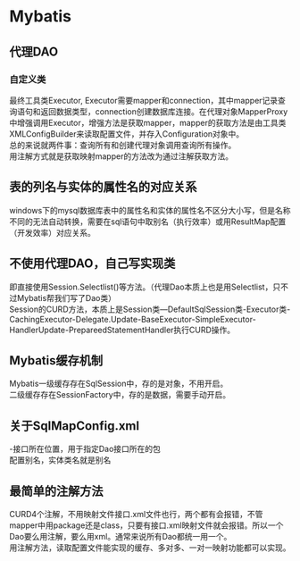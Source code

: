 # Mybatis
## 代理DAO
### 自定义类
最终工具类Executor, Executor需要mapper和connection，其中mapper记录查询语句和返回数据类型，connection创建数据库连接。在代理对象MapperProxy中增强调用Executor，增强方法是获取mapper，mapper的获取方法是由工具类XMLConfigBuilder来读取配置文件，并存入Configuration对象中。  
总的来说就两件事：查询所有和创建代理对象调用查询所有操作。  
用注解方式就是获取映射mapper的方法改为通过注解获取方法。  
## 表的列名与实体的属性名的对应关系
windows下的mysql数据库表中的属性名和实体的属性名不区分大小写，但是名称不同的无法自动转换，需要在sql语句中取别名（执行效率）或用ResultMap配置（开发效率）对应关系。  
## 不使用代理DAO，自己写实现类
即直接使用Session.Selectlist()等方法。（代理Dao本质上也是用Selectlist，只不过Mybatis帮我们写了Dao类）  
Session的CURD方法，本质上是Session类—DefaultSqlSession类-Executor类-CachingExecutor-Delegate.Update-BaseExecutor-SimpleExecutor-HandlerUpdate-PrepareedStatementHandler执行CURD操作。   
## Mybatis缓存机制
Mybatis一级缓存存在SqlSession中，存的是对象，不用开启。  
二级缓存存在SessionFactory中，存的是数据，需要手动开启。  
## 关于SqlMapConfig.xml
<Mappers>-<packages>接口所在位置，用于指定Dao接口所在的包  
<TypeAliases>配置别名，实体类名就是别名  
  
## 最简单的注解方法
CURD4个注解，不用映射文件接口.xml文件也行，两个都有会报错，不管mapper中用package还是class，只要有接口.xml映射文件就会报错。所以一个Dao要么用注解，要么用xml。通常来说所有Dao都统一用一个。  
用注解方法，读取配置文件能实现的缓存、多对多、一对一映射功能都可以实现。
  
